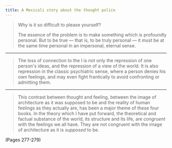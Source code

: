 ```yaml
---
title: A Mexicali story about the thought police
---
```


> Why is it so difficult to please yourself?
> 
> The essence of the problem is to make something which is profoundly personal. But to be true — that is, to be truly personal — it must be at the same time personal in an impersonal, eternal sense.

---

> The loss of connection to the I is not only the repression of one person's ideas, and the repression of a view of the world. It is also repression in the classic psychiatric sense, where a person denies his own feelings, and may even fight frantically to avoid confronting or admitting them.

---

> This contrast between thought and feeling, between the image of architecture as it was supposed to be and the reality of human feelings as they actually are, has been a major theme of these four books. In the theory which I have put forward, the theoretical and factual substance of the world, its structure and its life, are *congruent* with the feelings we all have. They are not congruent with the image of architecture as it is *supposed* to be.

(Pages 277-279)